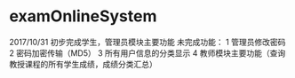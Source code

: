 # examOnlineSystem

2017/10/31
初步完成学生，管理员模块主要功能
未完成功能：
1 管理员修改密码
2 密码加密传输（MD5）
3 所有用户信息的分类显示
4 教师模块主要功能（查询教授课程的所有学生成绩，成绩分类汇总）

